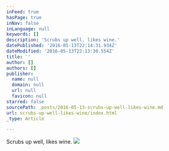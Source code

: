 ```yaml
---
inFeed: true
hasPage: true
inNav: false
inLanguage: null
keywords: []
description: 'Scrubs up well, likes wine.'
datePublished: '2016-05-13T22:14:31.934Z'
dateModified: '2016-05-13T22:13:30.554Z'
title: ''
author: []
authors: []
publisher:
  name: null
  domain: null
  url: null
  favicon: null
starred: false
sourcePath: _posts/2016-05-13-scrubs-up-well-likes-wine.md
url: scrubs-up-well-likes-wine/index.html
_type: Article

---
```

Scrubs up well, likes wine.
![](https://the-grid-user-content.s3-us-west-2.amazonaws.com/f58d21cf-4000-40d7-8388-77f4961a8a90.jpg)